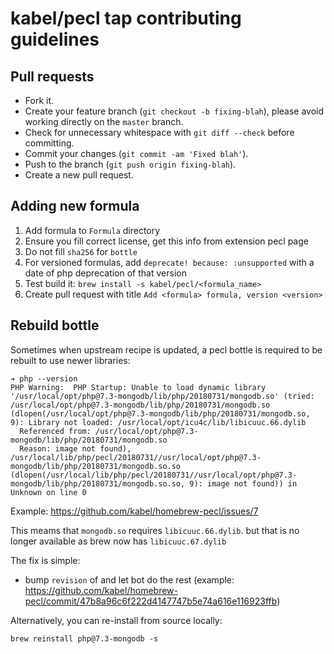 # kabel/pecl tap contributing guidelines

## Pull requests

- Fork it.
- Create your feature branch (`git checkout -b fixing-blah`), please avoid working directly on the `master` branch.
- Check for unnecessary whitespace with `git diff --check` before committing.
- Commit your changes (`git commit -am 'Fixed blah'`).
- Push to the branch (`git push origin fixing-blah`).
- Create a new pull request.

## Adding new formula

1. Add formula to `Formula` directory
1. Ensure you fill correct license, get this info from extension pecl page
1. Do not fill `sha256` for `bottle`
1. For versioned formulas, add `deprecate! because: :unsupported` with a date of php deprecation of that version
1. Test build it: `brew install -s kabel/pecl/<formula_name>`
1. Create pull request with title `Add <formula> formula, version <version>`

## Rebuild bottle

Sometimes when upstream recipe is updated, a pecl bottle is required to be rebuilt to use newer libraries:

```
➔ php --version
PHP Warning:  PHP Startup: Unable to load dynamic library '/usr/local/opt/php@7.3-mongodb/lib/php/20180731/mongodb.so' (tried: /usr/local/opt/php@7.3-mongodb/lib/php/20180731/mongodb.so (dlopen(/usr/local/opt/php@7.3-mongodb/lib/php/20180731/mongodb.so, 9): Library not loaded: /usr/local/opt/icu4c/lib/libicuuc.66.dylib
  Referenced from: /usr/local/opt/php@7.3-mongodb/lib/php/20180731/mongodb.so
  Reason: image not found), /usr/local/lib/php/pecl/20180731//usr/local/opt/php@7.3-mongodb/lib/php/20180731/mongodb.so.so (dlopen(/usr/local/lib/php/pecl/20180731//usr/local/opt/php@7.3-mongodb/lib/php/20180731/mongodb.so.so, 9): image not found)) in Unknown on line 0
```

Example: https://github.com/kabel/homebrew-pecl/issues/7

This meams that `mongodb.so` requires `libicuuc.66.dylib`. but that is no longer available as brew now has `libicuuc.67.dylib`

The fix is simple:
- bump `revision` of and let bot do the rest (example: https://github.com/kabel/homebrew-pecl/commit/47b8a96c6f222d4147747b5e74a616e116923ffb)

Alternatively, you can re-install from source locally:

```
brew reinstall php@7.3-mongodb -s
```
